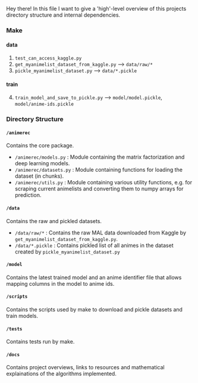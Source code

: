 Hey there! 
In this file I want to give a 'high'-level overview of this projects directory structure and internal dependencies.

### Make

#### data
1. `test_can_access_kaggle.py`
2. `get_myanimelist_dataset_from_kaggle.py` --> `data/raw/*`
3. `pickle_myanimelist_dataset.py` --> `data/*.pickle`

#### train
4. `train_model_and_save_to_pickle.py` --> `model/model.pickle`, `model/anime-ids.pickle`


### Directory Structure

#### `/animerec`
Contains the core package.
  * `/animerec/models.py` : Module containing the matrix factorization and deep learning models.
  * `/animerec/datasets.py` : Module containing functions for loading the dataset (in chunks).
  * `/animerec/utils.py` : Module containing various utility functions, e.g. for scraping current animelists and converting them to numpy arrays for prediction.

#### `/data`
Contains the raw and pickled datasets.
  * `/data/raw/*` : Contains the raw MAL data downloaded from Kaggle by `get_myanimelist_dataset_from_kaggle.py`.
  * `/data/*.pickle` : Contains pickled list of all animes in the dataset created by `pickle_myanimelist_dataset.py`
  
#### `/model`
Contains the latest trained model and an anime identifier file that allows mapping columns in the model to anime ids.

#### `/scripts`
Contains the scripts used by make to download and pickle datasets and train models.

#### `/tests`
Contains tests run by make.

#### `/docs`
Contains project overviews, links to resources and mathematical explainations of the algorithms implemented.
